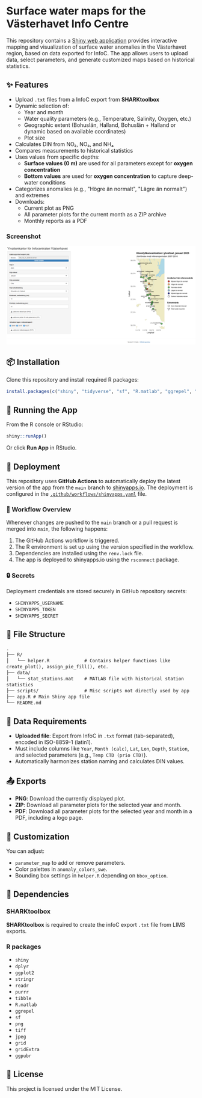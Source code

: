 # Surface water maps for the Västerhavet Info Centre

This repository contains a [Shiny web application](https://nodc-sweden.shinyapps.io/ytvattenkartor/) provides interactive mapping and visualization of surface water anomalies in the Västerhavet region, based on data exported for InfoC. The app allows users to upload data, select parameters, and generate customized maps based on historical statistics.

## ✨ Features

- Upload `.txt` files from a InfoC export from **SHARKtoolbox**
- Dynamic selection of:
  - Year and month
  - Water quality parameters (e.g., Temperature, Salinity, Oxygen, etc.)
  - Geographic extent (Bohuslän, Halland, Bohuslän + Halland or dynamic based on available coordinates)
  - Plot size
- Calculates DIN from NO₂, NO₃, and NH₄
- Compares measurements to historical statistics
- Uses values from specific depths:
  - **Surface values (0 m)** are used for all parameters except for **oxygen concentration**
  - **Bottom values** are used for **oxygen concentration** to capture deep-water conditions
- Categorizes anomalies (e.g., "Högre än normalt", "Lägre än normalt") and extremes
- Downloads:
  - Current plot as PNG
  - All parameter plots for the current month as a ZIP archive
  - Monthly reports as a PDF

### Screenshot

![Screenshot of the app](assets/screenshot.png)

## 📦 Installation

Clone this repository and install required R packages:

```r
install.packages(c("shiny", "tidyverse", "sf", "R.matlab", "ggrepel", "png", "tiff", "jpeg", "grid", "gridExtra", "ggpubr"))
```

## 🚀 Running the App

From the R console or RStudio:

```r
shiny::runApp()
```

Or click **Run App** in RStudio.

## 🚢 Deployment

This repository uses **GitHub Actions** to automatically deploy the latest version of the app from the `main` branch to [shinyapps.io](https://nodc-sweden.shinyapps.io/ytvattenkartor/). The deployment is configured in the [`.github/workflows/shinyapps.yaml`](.github/workflows/shinyapps.yaml) file. 

### 🔁 Workflow Overview

Whenever changes are pushed to the `main` branch or a pull request is merged into `main`, the following happens:

1. The GitHub Actions workflow is triggered.
2. The R environment is set up using the version specified in the workflow.
3. Dependencies are installed using the `renv.lock` file.
4. The app is deployed to shinyapps.io using the `rsconnect` package.

### 🔒 Secrets

Deployment credentials are stored securely in GitHub repository secrets:

- `SHINYAPPS_USERNAME`
- `SHINYAPPS_TOKEN`
- `SHINYAPPS_SECRET`

## 📁 File Structure

```
.
├── R/
│   └── helper.R             # Contains helper functions like create_plot(), assign_pie_fill(), etc.
├── data/
│   └── stat_stations.mat    # MATLAB file with historical station statistics
├── scripts/                 # Misc scripts not directly used by app
├── app.R # Main Shiny app file
└── README.md
```

## 📄 Data Requirements

- **Uploaded file**: Export from InfoC in `.txt` format (tab-separated), encoded in ISO-8859-1 (latin1).
- Must include columns like `Year`, `Month (calc)`, `Lat`, `Lon`, `Depth`, `Station`, and selected parameters (e.g., `Temp CTD (prio CTD)`).
- Automatically harmonizes station naming and calculates DIN values.

## 📤 Exports

- **PNG**: Download the currently displayed plot.
- **ZIP**: Download all parameter plots for the selected year and month.
- **PDF**: Download all parameter plots for the selected year and month in a PDF, including a logo page.

## 🔧 Customization

You can adjust:
- `parameter_map` to add or remove parameters.
- Color palettes in `anomaly_colors_swe`.
- Bounding box settings in `helper.R` depending on `bbox_option`.

## 🧪 Dependencies

### SHARKtoolbox

**SHARKtoolbox** is required to create the infoC export `.txt` file from LIMS exports.

### R packages
- `shiny`
- `dplyr`
- `ggplot2`
- `stringr`
- `readr`
- `purrr`
- `tibble`
- `R.matlab`
- `ggrepel`
- `sf`
- `png`
- `tiff`
- `jpeg`
- `grid`
- `gridExtra`
- `ggpubr`

## 📄 License

This project is licensed under the MIT License.
